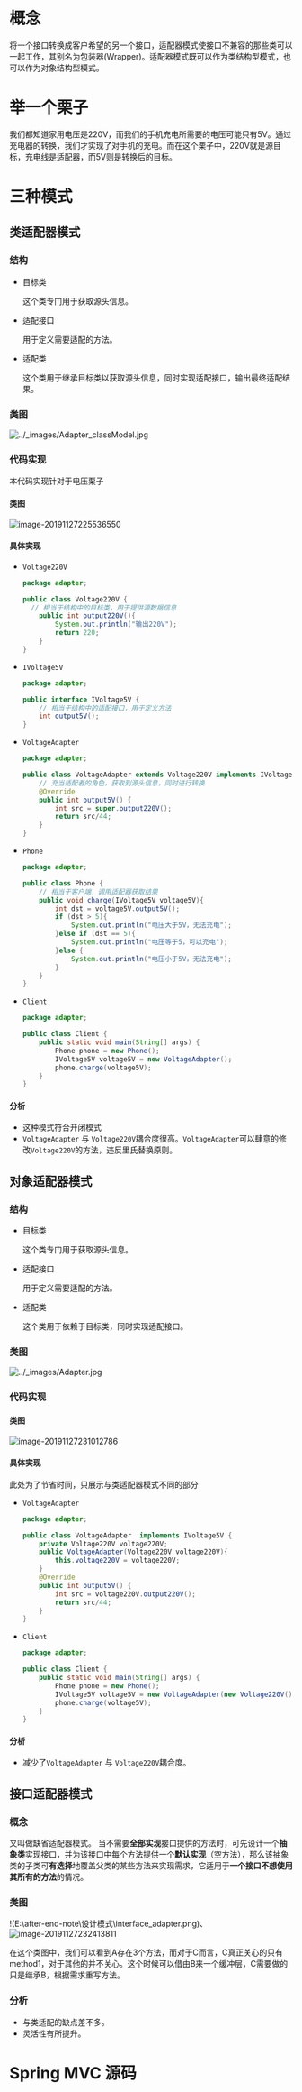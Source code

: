 # 概念

将一个接口转换成客户希望的另一个接口，适配器模式使接口不兼容的那些类可以一起工作，其别名为包装器(Wrapper)。适配器模式既可以作为类结构型模式，也可以作为对象结构型模式。

# 举一个栗子

我们都知道家用电压是220V，而我们的手机充电所需要的电压可能只有5V。通过充电器的转换，我们才实现了对手机的充电。而在这个栗子中，220V就是源目标，充电线是适配器，而5V则是转换后的目标。

# 三种模式

## 类适配器模式

### 结构

- 目标类

  这个类专门用于获取源头信息。

- 适配接口

  用于定义需要适配的方法。

- 适配类

  这个类用于继承目标类以获取源头信息，同时实现适配接口，输出最终适配结果。

### 类图

 ![../_images/Adapter_classModel.jpg](.\Adapter_classModel.jpg) 

### 代码实现

本代码实现针对于电压栗子

#### 类图

![image-20191127225536550](E:\after-end-note\设计模式\adapter_classModel_example.png)

#### 具体实现

- `Voltage220V`

  ```java
  package adapter;
  
  public class Voltage220V {
  	// 相当于结构中的目标类，用于提供源数据信息
      public int output220V(){
          System.out.println("输出220V");
          return 220;
      }
  }
  
  ```

- `IVoltage5V`

  ```java
  package adapter;
  
  public interface IVoltage5V {
      // 相当于结构中的适配接口，用于定义方法
      int output5V();
  }
  
  ```

- `VoltageAdapter`

  ```java
  package adapter;
  
  public class VoltageAdapter extends Voltage220V implements IVoltage5V {
      // 充当适配者的角色，获取到源头信息，同时进行转换
      @Override
      public int output5V() {
          int src = super.output220V();
          return src/44;
      }
  }
  
  ```

- `Phone`

  ```java
  package adapter;
  
  public class Phone {
      // 相当于客户端，调用适配器获取结果
      public void charge(IVoltage5V voltage5V){
          int dst = voltage5V.output5V();
          if (dst > 5){
              System.out.println("电压大于5V，无法充电");
          }else if (dst == 5){
              System.out.println("电压等于5，可以充电");
          }else {
              System.out.println("电压小于5V，无法充电");
          }
      }
  }
  
  ```

- `Client`

  ```java
  package adapter;
  
  public class Client {
      public static void main(String[] args) {
          Phone phone = new Phone();
          IVoltage5V voltage5V = new VoltageAdapter();
          phone.charge(voltage5V);
      }
  }
  ```

#### 分析

- 这种模式符合开闭模式
- `VoltageAdapter` 与 `Voltage220V`耦合度很高。`VoltageAdapter`可以肆意的修改`Voltage220V`的方法，违反里氏替换原则。

## 对象适配器模式

### 结构

- 目标类

  这个类专门用于获取源头信息。

- 适配接口

  用于定义需要适配的方法。

- 适配类

  这个类用于依赖于目标类，同时实现适配接口。

### 类图

 ![../_images/Adapter.jpg](E:\after-end-note\设计模式\Adapter.jpg) 

### 代码实现

#### 类图

![image-20191127231012786](.\adapter_object_example.png)

#### 具体实现

此处为了节省时间，只展示与类适配器模式不同的部分

- `VoltageAdapter`

  ```java
  package adapter;
  
  public class VoltageAdapter  implements IVoltage5V {
      private Voltage220V voltage220V;
      public VoltageAdapter(Voltage220V voltage220V){
          this.voltage220V = voltage220V;
      }
      @Override
      public int output5V() {
          int src = voltage220V.output220V();
          return src/44;
      }
  }
  ```

- `Client`

  ```java
  package adapter;
  
  public class Client {
      public static void main(String[] args) {
          Phone phone = new Phone();
          IVoltage5V voltage5V = new VoltageAdapter(new Voltage220V());
          phone.charge(voltage5V);
      }
  }
  ```

#### 分析

- 减少了`VoltageAdapter` 与 `Voltage220V`耦合度。

## 接口适配器模式

### 概念

又叫做缺省适配器模式。 当不需要**全部实现**接口提供的方法时，可先设计一个**抽象类**实现接口，并为该接口中每个方法提供一个**默认实现**（空方法），那么该抽象类的子类可**有选择**地覆盖父类的某些方法来实现需求，它适用于**一个接口不想使用其所有的方法**的情况。 

### 类图

!(E:\after-end-note\设计模式\interface_adapter.png)、![image-20191127232413811](E:\after-end-note\设计模式\interface_adapter.png)

在这个类图中，我们可以看到A存在3个方法，而对于C而言，C真正关心的只有method1，对于其他的并不关心。这个时候可以借由B来一个缓冲层，C需要做的只是继承B，根据需求重写方法。

### 分析

- 与类适配的缺点差不多。
- 灵活性有所提升。

# Spring MVC 源码





